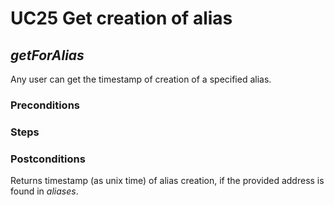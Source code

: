 # UC25 Get creation of alias
## <i>getForAlias</i>

Any user can get the timestamp of creation of a specified alias.

### Preconditions

### Steps

### Postconditions
Returns timestamp (as unix time) of alias creation, if the provided address is found in <i>aliases</i>.
